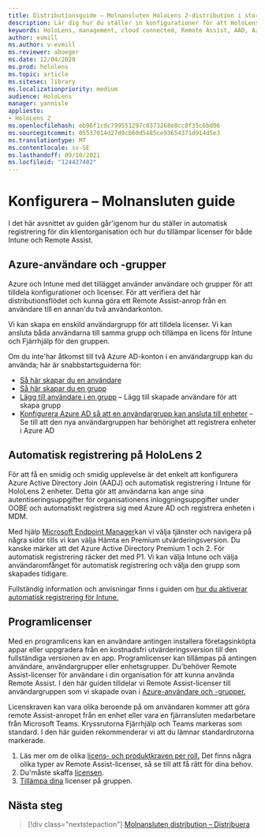 ```yaml
---
title: Distributionsguide – Molnansluten HoloLens 2-distribution i stor skala med Remote Assist – Konfigurera
description: Lär dig hur du ställer in konfigurationer för att HoloLens enheter över ett molnanslutet nätverk i stor skala med Remote Assist.
keywords: HoloLens, management, cloud connected, Remote Assist, AAD, Azure AD, MDM, Mobile Enhetshantering
author: evmill
ms.author: v-evmill
ms.reviewer: aboeger
ms.date: 12/04/2020
ms.prod: hololens
ms.topic: article
ms.sitesec: library
ms.localizationpriority: medium
audience: HoloLens
manager: yannisle
appliesto:
- HoloLens 2
ms.openlocfilehash: eb96f1cdc799551297c0373268e8cc8f35c6bd06
ms.sourcegitcommit: 05537014d27d9cb60d5485ce93654371d914d5e3
ms.translationtype: MT
ms.contentlocale: sv-SE
ms.lasthandoff: 09/10/2021
ms.locfileid: "124427402"
---
```

# <a name="configure---cloud-connected-guide"></a>Konfigurera – Molnansluten guide

I det här avsnittet av guiden går&#39;igenom hur du ställer in automatisk registrering för din klientorganisation och hur du tillämpar licenser för både Intune och Remote Assist.

## <a name="azure-users-and-groups"></a>Azure-användare och -grupper

Azure och Intune med det tillägget använder användare och grupper för att tilldela konfigurationer och licenser. För att verifiera det här distributionsflödet och kunna göra ett Remote Assist-anrop från en användare till en annan&#39;du två användarkonton.

Vi kan skapa en enskild användargrupp för att tilldela licenser. Vi kan ansluta båda användarna till samma grupp och tillämpa en licens för Intune och Fjärrhjälp för den gruppen.

Om du inte&#39;har åtkomst till två Azure AD-konton i en användargrupp kan du använda; här är snabbstartsguiderna för:

- [Så här skapar du en användare](/mem/intune/fundamentals/quickstart-create-user)
- [Så här skapar du en grupp](/mem/intune/fundamentals/quickstart-create-group)
- [Lägg till användare i en grupp](/azure/active-directory/fundamentals/active-directory-groups-members-azure-portal) – Lägg till skapade användare för att skapa grupp
- [Konfigurera Azure AD så att en användargrupp kan ansluta till enheter](/azure/active-directory/devices/azureadjoin-plan#configure-your-device-settings) – Se till att den nya användargruppen har behörighet att registrera enheter i Azure AD

## <a name="auto-enrollment-on-hololens-2"></a>Automatisk registrering på HoloLens 2

För att få en smidig och smidig upplevelse är det enkelt att konfigurera Azure Active Directory Join (AADJ) och automatisk registrering i Intune för HoloLens 2 enheter. Detta gör att användarna kan ange sina autentiseringsuppgifter för organisationens inloggningsuppgifter under OOBE och automatiskt registrera sig med Azure AD och registrera enheten i MDM.

Med hjälp [Microsoft Endpoint Manager](https://endpoint.microsoft.com/#home)kan vi välja tjänster och navigera på några sidor tills vi kan välja Hämta en Premium utvärderingsversion. Du kanske märker att det Azure Active Directory Premium 1 och 2. För automatisk registrering räcker det med P1. Vi kan välja Intune och välja användaromfånget för automatisk registrering och välja den grupp som skapades tidigare.

Fullständig information och anvisningar finns i guiden om [hur du aktiverar automatisk registrering för Intune.](/mem/intune/enrollment/quickstart-setup-auto-enrollment)

## <a name="application-licenses"></a>Programlicenser

Med en programlicens kan en användare antingen installera företagsinköpta appar eller uppgradera från en kostnadsfri utvärderingsversion till den fullständiga versionen av en app. Programlicenser kan tillämpas på antingen användare, användargrupper eller enhetsgrupper. Du&#39;behöver Remote Assist-licenser för användare i din organisation för att kunna använda Remote Assist. I den här guiden tilldelar vi Remote Assist-licenser till användargruppen som vi skapade ovan i [Azure-användare och -grupper.](hololens2-cloud-connected-configure.md#azure-users-and-groups)

Licenskraven kan vara olika beroende på om användaren kommer att göra remote Assist-anropet från en enhet eller vara en fjärransluten medarbetare från Microsoft Teams. Kryssrutorna Fjärrhjälp och Teams markeras som standard. I den här guiden rekommenderar vi att du lämnar standardrutorna markerade.

1. Läs mer om de olika [licens- och produktkraven per roll.](/dynamics365/mixed-reality/remote-assist/requirements#licensing-and-product-requirements-per-role) Det finns några olika typer av Remote Assist-licenser, så se till att få rätt för dina behov.
2. Du&#39;måste skaffa [licensen](/dynamics365/mixed-reality/remote-assist/buy-remote-assist).
3. [Tillämpa dina](/dynamics365/mixed-reality/remote-assist/deploy-remote-assist) licenser på gruppen.

## <a name="next-step"></a>Nästa steg

> [!div class="nextstepaction"]
> [Molnansluten distribution – Distribuera](hololens2-cloud-connected-deploy.md)